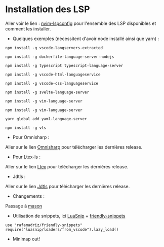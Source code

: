 # Installation des LSP

Aller voir le lien : [nvim-lspconfig](https://github.com/neovim/nvim-lspconfig) pour l'ensemble des LSP disponibles et comment les installer.

* Quelques exemples (nécessitent d'avoir node installé ainsi que yarn) :

``npm install -g vscode-langservers-extracted``

``npm install -g dockerfile-language-server-nodejs``

``npm install -g typescript typescript-language-server``

``npm install -g vscode-html-languageservice``

``npm install -g vscode-css-languageservice``

``npm install -g svelte-language-server``

``npm install -g vim-language-server``

``npm install -g vim-language-server``

``yarn global add yaml-language-server``

``npm install -g vls``

* Pour Omnisharp :

Aller sur le lien [Omnisharp](https://github.com/OmniSharp/omnisharp-roslyn/releases) pour télécharger les dernières release.

* Pour Ltex-ls :

Aller sur le lien [Ltex](https://github.com/valentjn/ltex-ls/releases) pour télécharger les dernières release.

* Jdtls :

Aller sur le lien [Jdtls](https://projects.eclipse.org/projects/eclipse.jdt.ls) pour télécharger les dernières release.

* Changements :

Passage à [mason](https://)


* Utilisation de snippets, ici [LuaSnip](https://github.com/L3MON4D3/LuaSnip) + [friendly-snippets](https://github.com/rafamadriz/friendly-snippets)

``use "rafamadriz/friendly-snippets"``
``require("luasnip/loaders/from_vscode").lazy_load()``

* Minimap out!

